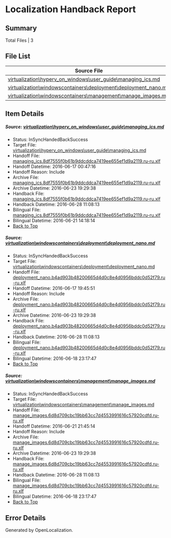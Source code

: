# <a name='report-top'></a> Localization Handback Report

## Summary
 Total Files | 3

## File List
 Source File | Status | Details 
 ----------- | ------ | ------- 
 [virtualization\hyperv_on_windows\user_guide\managing_ics.md](https://github.com/Microsoft/Virtualization-Documentation-Private/blob/ef9ce04b2532fd314a21920b9cc5c28459c9a438/virtualization/hyperv_on_windows/user_guide/managing_ics.md) | InSyncHandedBackSuccess | [Details](#d2fbf3b714ac70e096ba80aadd9533c62cf0c34e183)
 [virtualization\windowscontainers\deployment\deployment_nano.md](https://github.com/Microsoft/Virtualization-Documentation-Private/blob/1ba6af300d0a3eba3fc6d27598044f983a4c9168/virtualization/windowscontainers/deployment/deployment_nano.md) | InSyncHandedBackSuccess | [Details](#f2790186aa641378b1981a1f946665ca46fdbd73226)
 [virtualization\windowscontainers\management\manage_images.md](https://github.com/Microsoft/Virtualization-Documentation-Private/blob/3db43b433e7b1a9484d530cf209ea80ef269a307/virtualization/windowscontainers/management/manage_images.md) | InSyncHandedBackSuccess | [Details](#505cc64fa19fb9fc8c2d5c109830f460f09332dd255)

## Item Details
##### <a name='d2fbf3b714ac70e096ba80aadd9533c62cf0c34e183'></a> Source: [virtualization\hyperv_on_windows\user_guide\managing_ics.md](https://github.com/Microsoft/Virtualization-Documentation-Private/blob/ef9ce04b2532fd314a21920b9cc5c28459c9a438/virtualization/hyperv_on_windows/user_guide/managing_ics.md)
* Status: InSyncHandedBackSuccess
* Target File: [virtualization\hyperv_on_windows\user_guide\managing_ics.md](https://github.com/Microsoft/Virtualization-Documentation-Private.ru-ru/blob/2fd93805b637fc8ab1131d4000bc13f1e303f705/virtualization/hyperv_on_windows/user_guide/managing_ics.md)
* Handoff File: [managing_ics.8df7555f0b61b9ddcddca7419ee655ef1d9a2119.ru-ru.xlf](https://github.com/Microsoft/Virtualization-Documentation-Private.handoff/blob/de7a78ad3b14ec3a748a2ca65f7f0f3d15d56076/ol-handoff/Microsoft/Virtualization-Documentation-Private.ru-ru/live/managing_ics.8df7555f0b61b9ddcddca7419ee655ef1d9a2119.ru-ru.xlf)
* Handoff Datetime: 2016-06-17 00:47:16
* Handoff Reason: Include
* Archive File: [managing_ics.8df7555f0b61b9ddcddca7419ee655ef1d9a2119.ru-ru.xlf](https://github.com/Microsoft/Virtualization-Documentation-Private.handoff/blob/fcda2556ed0b848e60be6fda747b41d749c87cf1/ol-handoff/Microsoft/Virtualization-Documentation-Private.ru-ru/live/archive/managing_ics.8df7555f0b61b9ddcddca7419ee655ef1d9a2119.ru-ru.xlf)
* Archive Datetime: 2016-06-23 19:29:38
* Handback File: [managing_ics.8df7555f0b61b9ddcddca7419ee655ef1d9a2119.ru-ru.xlf](https://github.com/Microsoft/Virtualization-Documentation-Private.handback/blob/06656e3fc48b3ffee5f73869abe526a2ec53eb1b/ol-handback/Microsoft/Virtualization-Documentation-Private.ru-ru/live/managing_ics.8df7555f0b61b9ddcddca7419ee655ef1d9a2119.ru-ru.xlf)
* Handback Datetime: 2016-06-28 11:08:13
* Bilingual File: [managing_ics.8df7555f0b61b9ddcddca7419ee655ef1d9a2119.ru-ru.xlf](https://github.com/Microsoft/Virtualization-Documentation-Private.handback/blob/38fb2d280b3bcb9945ea92c2edb6fdf38b9570e8/ol-handback/Microsoft/Virtualization-Documentation-Private.ru-ru/live/managing_ics.8df7555f0b61b9ddcddca7419ee655ef1d9a2119.ru-ru.xlf)
* Bilingual Datetime: 2016-06-21 14:18:14
* [Back to Top](#report-top)

##### <a name='f2790186aa641378b1981a1f946665ca46fdbd73226'></a> Source: [virtualization\windowscontainers\deployment\deployment_nano.md](https://github.com/Microsoft/Virtualization-Documentation-Private/blob/1ba6af300d0a3eba3fc6d27598044f983a4c9168/virtualization/windowscontainers/deployment/deployment_nano.md)
* Status: InSyncHandedBackSuccess
* Target File: [virtualization\windowscontainers\deployment\deployment_nano.md](https://github.com/Microsoft/Virtualization-Documentation-Private.ru-ru/blob/2fd93805b637fc8ab1131d4000bc13f1e303f705/virtualization/windowscontainers/deployment/deployment_nano.md)
* Handoff File: [deployment_nano.b4ad903b48200665d4d0c8e4d0956bddc0d52f79.ru-ru.xlf](https://github.com/Microsoft/Virtualization-Documentation-Private.handoff/blob/04af01f108b6b314518911cab37d265e5371d418/ol-handoff/Microsoft/Virtualization-Documentation-Private.ru-ru/live/deployment_nano.b4ad903b48200665d4d0c8e4d0956bddc0d52f79.ru-ru.xlf)
* Handoff Datetime: 2016-06-17 19:45:51
* Handoff Reason: Include
* Archive File: [deployment_nano.b4ad903b48200665d4d0c8e4d0956bddc0d52f79.ru-ru.xlf](https://github.com/Microsoft/Virtualization-Documentation-Private.handoff/blob/fcda2556ed0b848e60be6fda747b41d749c87cf1/ol-handoff/Microsoft/Virtualization-Documentation-Private.ru-ru/live/archive/deployment_nano.b4ad903b48200665d4d0c8e4d0956bddc0d52f79.ru-ru.xlf)
* Archive Datetime: 2016-06-23 19:29:38
* Handback File: [deployment_nano.b4ad903b48200665d4d0c8e4d0956bddc0d52f79.ru-ru.xlf](https://github.com/Microsoft/Virtualization-Documentation-Private.handback/blob/06656e3fc48b3ffee5f73869abe526a2ec53eb1b/ol-handback/Microsoft/Virtualization-Documentation-Private.ru-ru/live/deployment_nano.b4ad903b48200665d4d0c8e4d0956bddc0d52f79.ru-ru.xlf)
* Handback Datetime: 2016-06-28 11:08:13
* Bilingual File: [deployment_nano.b4ad903b48200665d4d0c8e4d0956bddc0d52f79.ru-ru.xlf](https://github.com/Microsoft/Virtualization-Documentation-Private.handback/blob/b379283028916aff5718df454943b38100963854/ol-handback/Microsoft/Virtualization-Documentation-Private.ru-ru/live/deployment_nano.b4ad903b48200665d4d0c8e4d0956bddc0d52f79.ru-ru.xlf)
* Bilingual Datetime: 2016-06-18 23:17:47
* [Back to Top](#report-top)

##### <a name='505cc64fa19fb9fc8c2d5c109830f460f09332dd255'></a> Source: [virtualization\windowscontainers\management\manage_images.md](https://github.com/Microsoft/Virtualization-Documentation-Private/blob/3db43b433e7b1a9484d530cf209ea80ef269a307/virtualization/windowscontainers/management/manage_images.md)
* Status: InSyncHandedBackSuccess
* Target File: [virtualization\windowscontainers\management\manage_images.md](https://github.com/Microsoft/Virtualization-Documentation-Private.ru-ru/blob/2fd93805b637fc8ab1131d4000bc13f1e303f705/virtualization/windowscontainers/management/manage_images.md)
* Handoff File: [manage_images.6d8d709cbc19bb63cc7d4553991616c57920cdfd.ru-ru.xlf](https://github.com/Microsoft/Virtualization-Documentation-Private.handoff/blob/be64cf8c0c45fc988501bfe1e9e8e0e0b26c2eba/ol-handoff/Microsoft/Virtualization-Documentation-Private.ru-ru/live/manage_images.6d8d709cbc19bb63cc7d4553991616c57920cdfd.ru-ru.xlf)
* Handoff Datetime: 2016-06-21 21:45:14
* Handoff Reason: Include
* Archive File: [manage_images.6d8d709cbc19bb63cc7d4553991616c57920cdfd.ru-ru.xlf](https://github.com/Microsoft/Virtualization-Documentation-Private.handoff/blob/fcda2556ed0b848e60be6fda747b41d749c87cf1/ol-handoff/Microsoft/Virtualization-Documentation-Private.ru-ru/live/archive/manage_images.6d8d709cbc19bb63cc7d4553991616c57920cdfd.ru-ru.xlf)
* Archive Datetime: 2016-06-23 19:29:38
* Handback File: [manage_images.6d8d709cbc19bb63cc7d4553991616c57920cdfd.ru-ru.xlf](https://github.com/Microsoft/Virtualization-Documentation-Private.handback/blob/06656e3fc48b3ffee5f73869abe526a2ec53eb1b/ol-handback/Microsoft/Virtualization-Documentation-Private.ru-ru/live/manage_images.6d8d709cbc19bb63cc7d4553991616c57920cdfd.ru-ru.xlf)
* Handback Datetime: 2016-06-28 11:08:13
* Bilingual File: [manage_images.6d8d709cbc19bb63cc7d4553991616c57920cdfd.ru-ru.xlf](https://github.com/Microsoft/Virtualization-Documentation-Private.handback/blob/b379283028916aff5718df454943b38100963854/ol-handback/Microsoft/Virtualization-Documentation-Private.ru-ru/live/manage_images.6d8d709cbc19bb63cc7d4553991616c57920cdfd.ru-ru.xlf)
* Bilingual Datetime: 2016-06-18 23:17:47
* [Back to Top](#report-top)


## Error Details

Generated by OpenLocalization.
